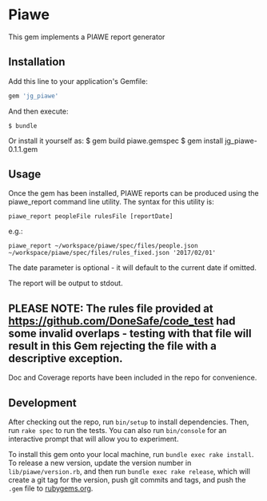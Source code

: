 # Piawe

This gem implements a PIAWE report generator

## Installation

Add this line to your application's Gemfile:

```ruby
gem 'jg_piawe'
```

And then execute:

    $ bundle

Or install it yourself as:
		$ gem build piawe.gemspec 
    $ gem install jg_piawe-0.1.1.gem

## Usage

Once the gem has been installed, PIAWE reports can be produced using the piawe_report command line utility. The syntax for this utility is:

```
piawe_report peopleFile rulesFile [reportDate]
```
e.g.:
```
piawe_report ~/workspace/piawe/spec/files/people.json ~/workspace/piawe/spec/files/rules_fixed.json '2017/02/01'
```

The date parameter is optional - it will default to the current date if omitted.

The report will be output to stdout.

## PLEASE NOTE: The rules file provided at https://github.com/DoneSafe/code_test had some invalid overlaps - testing with that file will result in this Gem rejecting the file with a descriptive exception.

Doc and Coverage reports have been included in the repo for convenience.

## Development

After checking out the repo, run `bin/setup` to install dependencies. Then, run `rake spec` to run the tests. You can also run `bin/console` for an interactive prompt that will allow you to experiment.

To install this gem onto your local machine, run `bundle exec rake install`. To release a new version, update the version number in `lib/piawe/version.rb`, and then run `bundle exec rake release`, which will create a git tag for the version, push git commits and tags, and push the `.gem` file to [rubygems.org](https://rubygems.org).


